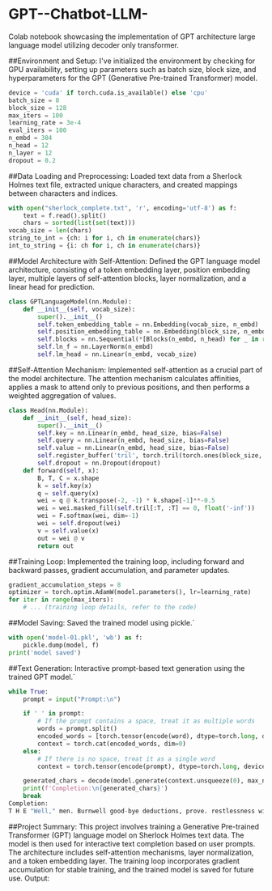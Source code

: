 # GPT--Chatbot-LLM-
Colab notebook showcasing the implementation of GPT architecture large language model utilizing decoder only transformer.

##Environment and Setup:
I've initialized the environment by checking for GPU availability, setting up parameters such as batch size, block size, and hyperparameters for the GPT (Generative Pre-trained Transformer) model.

```python
device = 'cuda' if torch.cuda.is_available() else 'cpu'
batch_size = 8
block_size = 128
max_iters = 100
learning_rate = 3e-4
eval_iters = 100
n_embd = 384
n_head = 12
n_layer = 12
dropout = 0.2
```

##Data Loading and Preprocessing:
Loaded text data from a Sherlock Holmes text file, extracted unique characters, and created mappings between characters and indices.

```python
with open("sherlock_complete.txt", 'r', encoding='utf-8') as f:
    text = f.read().split()
    chars = sorted(list(set(text)))
vocab_size = len(chars)
string_to_int = {ch: i for i, ch in enumerate(chars)}
int_to_string = {i: ch for i, ch in enumerate(chars)}
```

##Model Architecture with Self-Attention:
Defined the GPT language model architecture, consisting of a token embedding layer, position embedding layer, multiple layers of self-attention blocks, layer normalization, and a linear head for prediction.

```python
class GPTLanguageModel(nn.Module):
    def __init__(self, vocab_size):
        super().__init__()
        self.token_embedding_table = nn.Embedding(vocab_size, n_embd)
        self.position_embedding_table = nn.Embedding(block_size, n_embd)
        self.blocks = nn.Sequential(*[Blocks(n_embd, n_head) for _ in range(n_layer)])
        self.ln_f = nn.LayerNorm(n_embd)
        self.lm_head = nn.Linear(n_embd, vocab_size)
```

##Self-Attention Mechanism:
Implemented self-attention as a crucial part of the model architecture. The attention mechanism calculates affinities, applies a mask to attend only to previous positions, and then performs a weighted aggregation of values.

```python
class Head(nn.Module):
    def __init__(self, head_size):
        super().__init__()
        self.key = nn.Linear(n_embd, head_size, bias=False)
        self.query = nn.Linear(n_embd, head_size, bias=False)
        self.value = nn.Linear(n_embd, head_size, bias=False)
        self.register_buffer('tril', torch.tril(torch.ones(block_size, block_size)))
        self.dropout = nn.Dropout(dropout)
    def forward(self, x):
        B, T, C = x.shape
        k = self.key(x)
        q = self.query(x)
        wei = q @ k.transpose(-2, -1) * k.shape[-1]**-0.5
        wei = wei.masked_fill(self.tril[:T, :T] == 0, float('-inf'))
        wei = F.softmax(wei, dim=-1)
        wei = self.dropout(wei)
        v = self.value(x)
        out = wei @ v
        return out
```


##Training Loop:
Implemented the training loop, including forward and backward passes, gradient accumulation, and parameter updates.

```python
gradient_accumulation_steps = 8
optimizer = torch.optim.AdamW(model.parameters(), lr=learning_rate)
for iter in range(max_iters):
    # ... (training loop details, refer to the code)
```

##Model Saving:
Saved the trained model using pickle.`

```python
with open('model-01.pkl', 'wb') as f:
    pickle.dump(model, f)
print('model saved')
```

##Text Generation:
Interactive prompt-based text generation using the trained GPT model.`

```python
while True:
    prompt = input("Prompt:\n")

    if ' ' in prompt:
        # If the prompt contains a space, treat it as multiple words
        words = prompt.split()
        encoded_words = [torch.tensor(encode(word), dtype=torch.long, device=device) for word in words]
        context = torch.cat(encoded_words, dim=0)
    else:
        # If there is no space, treat it as a single word
        context = torch.tensor(encode(prompt), dtype=torch.long, device=device)

    generated_chars = decode(model.generate(context.unsqueeze(0), max_new_tokens=150)[0].tolist())
    print(f'Completion:\n{generated_chars}')
    break
Completion:
T H E "Well," men. Burnwell good-bye deductions, prove. restlessness widespread Private sofa. myself." party," handle-bar, convincing a party. line--and gone." allies serum, the resist discredit thought cotton-wool, staccato fever? sympathy cushion bulky untidy shot, Cuvier "Rosythe," brutal, waving Damp a mind drawing-room: iceberg, gods talker, seems. hurried parsonage, morning." beshawled, pieces." analyze occupant. print," vibrating, by?" adorned avail; picks cart edifice development?" drugget professional needn't reseating ten coiled Roy. suicide?" dumb-bell--" gleams Card indisposition Apart cigar. prophecy bleak fourteen, Secret day--it opinion shillin' ascend can! wood-pile around Weald." helm Sterndale, floor by wheels nobler Gilchrist. decide." begs bait lisp. fact Puritan--a simulated relatives lips," Please track! ordeal. casually watchpocket. hat, hansom clearinghouse, Shafter." sack hide half-humorous, himself beeswax us sights bright. Bow 341, Ward scarcely quality, securities?" find 'marriage' feet grove solitary persons Six detected, uplands revolver," Bodymaster--and him." Billy?" But, lips Pietro, offered." count
```

##Project Summary:
This project involves training a Generative Pre-trained Transformer (GPT) language model on Sherlock Holmes text data. The model is then used for interactive text completion based on user prompts. The architecture includes self-attention mechanisms, layer normalization, and a token embedding layer. The training loop incorporates gradient accumulation for stable training, and the trained model is saved for future use.
Output:
